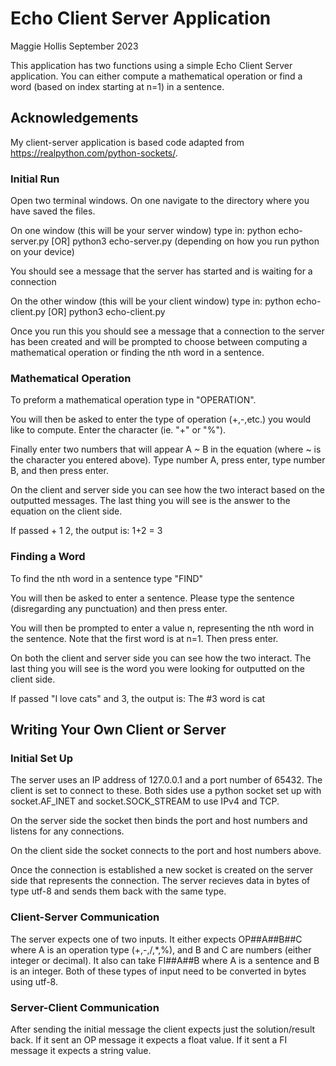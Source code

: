# Echo Client Server Application
Maggie Hollis
September 2023

This application has two functions using a simple Echo Client Server application. You can either compute a mathematical operation or find a word (based on index starting at n=1) in a sentence. 

## Acknowledgements

My client-server application is based code adapted from https://realpython.com/python-sockets/. 

### Initial Run

Open two terminal windows. On one navigate to the directory where you have saved the files. 

On one window (this will be your server window) type in: python echo-server.py [OR] python3 echo-server.py (depending on how you run python on your device)

You should see a message that the server has started and is waiting for a connection

On the other window (this will be your client window) type in: python echo-client.py [OR] python3 echo-client.py 

Once you run this you should see a message that a connection to the server has been created and will be prompted to choose between computing a mathematical operation or finding the nth word in a sentence.


### Mathematical Operation

To preform a mathematical operation type in "OPERATION".

You will then be asked to enter the type of operation (+,-,etc.) you would like to compute. Enter the character (ie. "+" or "%").

Finally enter two numbers that will appear A ~ B in the equation (where ~ is the character you entered above). Type number A, press enter, type number B, and then press enter.

On the client and server side you can see how the two interact based on the outputted messages. The last thing you will see is the answer to the equation on the client side.

If passed + 1 2, the output is: 1+2 = 3

### Finding a Word

To find the nth word in a sentence type "FIND"

You will then be asked to enter a sentence. Please type the sentence (disregarding any punctuation) and then press enter.

You will then be prompted to enter a value n, representing the nth word in the sentence. Note that the first word is at n=1. Then press enter.

On both the client and server side you can see how the two interact. The last thing you will see is the word you were looking for outputted on the client side.

If passed "I love cats" and 3, the output is: The #3 word is cat

## Writing Your Own Client or Server

### Initial Set Up

The server uses an IP address of 127.0.0.1 and a port number of 65432. The client is set to connect to these. Both sides use a python socket set up with socket.AF_INET and socket.SOCK_STREAM to use IPv4 and TCP. 

On the server side the socket then binds the port and host numbers and listens for any connections.

On the client side the socket connects to the port and host numbers above. 

Once the connection is established a new socket is created on the server side that represents the connection. The server recieves data in bytes of type utf-8 and sends them back with the same type.

### Client-Server Communication

The server expects one of two inputs. It either expects OP##A##B##C where A is an operation type (+,-,/,*,%), and B and C are numbers (either integer or decimal). It also can take FI##A##B where A is a sentence and B is an integer. Both of these types of input need to be converted in bytes using utf-8.

### Server-Client Communication

After sending the initial message the client expects just the solution/result back. If it sent an OP message it expects a float value. If it sent a FI message it expects a string value.



